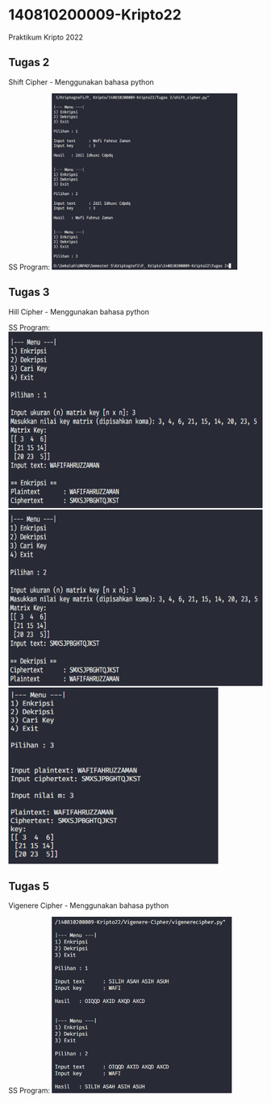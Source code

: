 # 140810200009-Kripto22
Praktikum Kripto 2022

## Tugas 2

Shift Cipher - Menggunakan bahasa python

SS Program:
<img src="Shift-Cipher/009_Wafi_SS_Hasil-Program.png" alt="SS" height="350">

## Tugas 3

Hill Cipher - Menggunakan bahasa python

SS Program:
<img src="Hill-Cipher/ss-enkripsi-hill.png" alt="SS" height="350">
<img src="Hill-Cipher/ss-dekripsi-hill.png" alt="SS" height="350">
<img src="Hill-Cipher/ss-cari-key-hill.png" alt="SS" height="350">

## Tugas 5

Vigenere Cipher - Menggunakan bahasa python

SS Program:
<img src="Vigenere-Cipher/ss-vigenere.png" alt="SS" height="350">